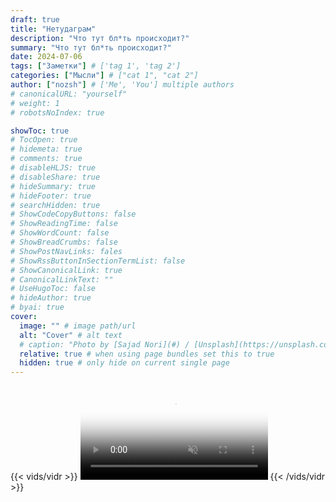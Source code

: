 ```yaml
---
draft: true
title: "Нетудаграм"
description: "Что тут бл*ть происходит?"
summary: "Что тут бл*ть происходит?"
date: 2024-07-06
tags: ["Заметки"] # ['tag 1', 'tag 2']
categories: ["Мысли"] # ["cat 1", "cat 2"]
author: ["nozsh"] # ['Me', 'You'] multiple authors
# canonicalURL: "yourself"
# weight: 1
# robotsNoIndex: true

showToc: true
# TocOpen: true
# hidemeta: true
# comments: true
# disableHLJS: true
# disableShare: true
# hideSummary: true
# hideFooter: true
# searchHidden: true
# ShowCodeCopyButtons: false
# ShowReadingTime: false
# ShowWordCount: false
# ShowBreadCrumbs: false
# ShowPostNavLinks: fales
# ShowRssButtonInSectionTermList: false
# ShowCanonicalLink: true
# CanonicalLinkText: ""
# UseHugoToc: false
# hideAuthor: true
# byai: true
cover:
  image: "" # image path/url
  alt: "Cover" # alt text
  # caption: "Photo by [Sajad Nori](#) / [Unsplash](https://unsplash.com/?nt)" # display caption under cover
  relative: true # when using page bundles set this to true
  hidden: true # only hide on current single page
---
```


{{< vids/vidr >}}
<video loop="" muted="" autoplay="" controls="" poster="https://telegram.org/file/400780400191/2/d1Up_PAMRtA.54872/9d7869171e596471c0" style="max-width: 600px;" title="" alt="Оплата медиаконтента «Звёздами» Telegram">
  <source src="https://telegram.org/file/400780400689/3/O_choNcIqzQ.3512508.mp4/70ade9ae08c6c523d7" type="video/mp4">
 </video>
{{< /vids/vidr >}}
